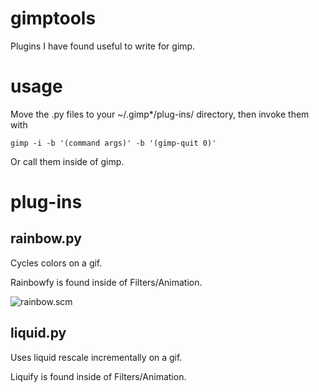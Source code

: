 gimptools
=========

Plugins I have found useful to write for gimp.

usage
=====

Move the .py files to your ~/.gimp\*/plug-ins/ directory, then invoke them with

```
gimp -i -b '(command args)' -b '(gimp-quit 0)'
```

Or call them inside of gimp.

plug-ins
========

## rainbow.py

Cycles colors on a gif.

Rainbowfy is found inside of Filters/Animation.

![rainbow.scm](https://raw.githubusercontent.com/rbong/gimptools/master/examples/tree.gif)

## liquid.py

Uses liquid rescale incrementally on a gif.

Liquify is found inside of Filters/Animation.
